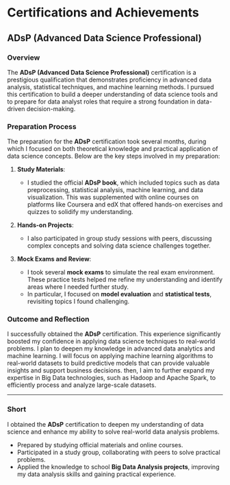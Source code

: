 # Certifications and Achievements

## ADsP (Advanced Data Science Professional)

### Overview
The **ADsP (Advanced Data Science Professional)** certification is a prestigious qualification that demonstrates proficiency in advanced data analysis, statistical techniques, and machine learning methods. I pursued this certification to build a deeper understanding of data science tools and to prepare for data analyst roles that require a strong foundation in data-driven decision-making.

### Preparation Process
The preparation for the **ADsP** certification took several months, during which I focused on both theoretical knowledge and practical application of data science concepts. Below are the key steps involved in my preparation:

1. **Study Materials**:
   - I studied the official **ADsP book**, which included topics such as data preprocessing, statistical analysis, machine learning, and data visualization. This was supplemented with online courses on platforms like Coursera and edX that offered hands-on exercises and quizzes to solidify my understanding.

2. **Hands-on Projects**:
   - I also participated in group study sessions with peers, discussing complex concepts and solving data science challenges together.

3. **Mock Exams and Review**:
   - I took several **mock exams** to simulate the real exam environment. These practice tests helped me refine my understanding and identify areas where I needed further study. 
   - In particular, I focused on **model evaluation** and **statistical tests**, revisiting topics I found challenging.

### Outcome and Reflection
I successfully obtained the **ADsP** certification. This experience significantly boosted my confidence in applying data science techniques to real-world problems. I plan to deepen my knowledge in advanced data analytics and machine learning. I will focus on applying machine learning algorithms to real-world datasets to build predictive models that can provide valuable insights and support business decisions. 
then, I aim to further expand my expertise in Big Data technologies, such as Hadoop and Apache Spark, to efficiently process and analyze large-scale datasets. 

---
### Short
I obtained the **ADsP** certification to deepen my understanding of data science and enhance my ability to solve real-world data analysis problems.  
- Prepared by studying official materials and online courses.  
- Participated in a study group, collaborating with peers to solve practical problems.  
- Applied the knowledge to school **Big Data Analysis projects**, improving my data analysis skills and gaining practical experience.


